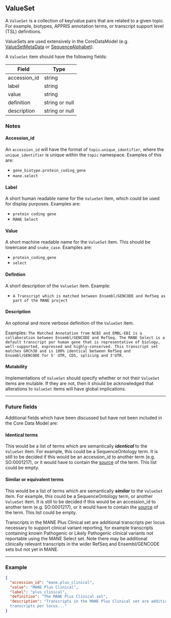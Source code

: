 ## ValueSet

A `ValueSet` is a collection of key/value pairs that are related to a given topic. For example, biotypes, APPRIS annotation terms, or transcript support level (TSL) definitions.

ValueSets are used extensively in the CoreDataModel (e.g. [ValueSetMetaData](./metadata.md) or [SequenceAlphabet](./sequence_alphabet.md)).

A `ValueSet` item should have the following fields:

| Field        | Type           |
|--------------|----------------|
| accession_id | string         |
| label        | string         |
| value        | string         |
| definition   | string or null |
| description  | string or null |

### Notes

#### Accession_id
An `accession_id` will have the format of `topic`.`unique_identifier`, where the `unique_identifier` is unique within the `topic` namespace.  Examples of this are:
- `gene_biotype.protein_coding_gene`
- `mane.select`


#### Label
A short human readable name for the `ValueSet` item, which could be used for display purposes.
Examples are:
- `protein coding gene`
- `MANE Select`


#### Value
A short machine readable name for the `ValueSet` item.  This should be lowercase and `snake_case`.
Examples are:
- `protein_coding_gene`
- `select`


#### Defintion
A short description of the `ValueSet` item.
Example:
- `A Transcript which is matched between Ensembl/GENCODE and RefSeq as part of the MANE project`


#### Description
An optional and more verbose definition of the `ValueSet` item.

Examples:
`The Matched Annotation from NCBI and EMBL-EBI is a collaboration between Ensembl/GENCODE and RefSeq. The MANE Select is a default transcript per human gene that is representative of biology, well-supported, expressed and highly-conserved. This transcript set matches GRCh38 and is 100% identical between RefSeq and Ensembl/GENCODE for 5' UTR, CDS, splicing and 3'UTR.`


#### Mutability
Implementations of `ValueSet` should specify whether or not their `ValueSet` items are mutable.  If they are not, then it should be acknowledged that alterations to `ValueSet` items will have global implications.


----

### Future fields
Additional fields which have been discussed but have not been included in the Core Data Model are:

#### Identical terms
This would be a list of terms which are semantically ***identical*** to the `ValueSet` item.  For example, this could be a SequenceOntology term.  It is still to be decided if this would be an accession_id to another term (e.g. SO:0001217), or it would have to contain the [source](./external_db.md) of the term.  This list could be empty.

#### Similar or equivalent terms
This would be a list of terms which are semantically ***similar*** to the `ValueSet` item.  For example, this could be a SequenceOntology term, or another `ValueSet` item.  It is still to be decided if this would be an accession_id to another term (e.g. SO:0001217), or it would have to contain the [source](./external_db.md) of the term.  This list could be empty.


Transcripts in the MANE Plus Clinical set are additional transcripts per locus necessary to support clinical variant reporting, for example transcripts containing known Pathogenic or Likely Pathogenic clinical variants not reportable using the MANE Select set. Note there may be additional clinically relevant transcripts in the wider RefSeq and Ensembl/GENCODE sets but not yet in MANE.																						

---

### Example

```json
{
  "accession_id": "mane.plus_clinical",
  "value": "MANE Plus Clinical",
  "label": "plus_clinical",
  "definition": "The MANE Plus Clinical set",
  "description": "Transcripts in the MANE Plus Clinical set are additional
  transcripts per locus..."
}
```
